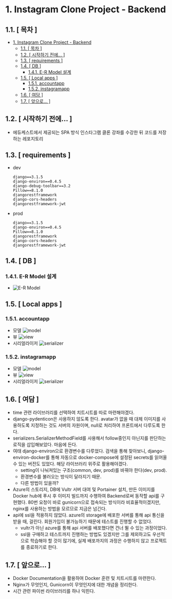 # 1. Instagram Clone Project - Backend

## 1.1. [ 목차 ]

- [1. Instagram Clone Project - Backend](#1-instagram-clone-project---backend)
  - [1.1. [ 목차 ]](#11--목차-)
  - [1.2. [ 시작하기 전에... ]](#12--시작하기-전에-)
  - [1.3. [ requirements ]](#13--requirements-)
  - [1.4. [ DB ]](#14--db-)
    - [1.4.1. E-R Model 설계](#141-e-r-model-설계)
  - [1.5. [ Local apps ]](#15--local-apps-)
    - [1.5.1. accountapp](#151-accountapp)
    - [1.5.2. instagramapp](#152-instagramapp)
  - [1.6. [ 여담 ]](#16--여담-)
  - [1.7. [ 앞으로... ]](#17--앞으로-)

## 1.2. [ 시작하기 전에... ]

- 에듀케스트에서 제공되는 SPA 방식 인스타그램 클론 강좌를 수강한 뒤 코드를 저장하는 레포지토리

## 1.3. [ requirements ]

- dev

    ```requirements
    django==3.1.5
    django-environ==0.4.5
    django-debug-toolbar==3.2
    Pillow==8.1.0
    djangorestframework
    django-cors-headers
    djangorestframework-jwt
    ```

- prod

    ```requirements
    django==3.1.5
    django-environ==0.4.5
    Pillow==8.1.0
    djangorestframework
    django-cors-headers
    djangorestframework-jwt
    ```

## 1.4. [ DB ]

### 1.4.1. E-R Model 설계

- ![E-R Model](./_image/E-R_Model/e-r_model.png)

## 1.5. [ Local apps ]

### 1.5.1. accountapp

- 모델
  ![model](./_image/accountapp/user_view.png)
- 뷰
  ![view](./_image/accountapp/user_view.png)
- 시리얼라이저
  ![serializer](._image/accountapp/user_serializer.png)

### 1.5.2. instagramapp

- 모델
  ![model](./_image/instagramapp/ins_model.png)
- 뷰
  ![view](./_image/instagramapp/ins_view.png)
- 시리얼라이저
  ![serializer](./_image/instagramapp/ins_serializer.png)

## 1.6. [ 여담 ]

- time 관련 라이브러리를 선택하여 치트시트를 따로 마련해야겠다.
- django-pydenticon은 사용하지 않도록 한다. avatar가 없을 때 대체 이미지를 사용하도록 지정하는 것도 서버의 자원이며, null로 처리하여 프론트에서 다루도록 한다.
- serializers.SerializerMethodField를 사용해서 follow중인지 아닌지를 판단하는 로직을 삽입해보았다. 마음에 든다.
- 여태 django-environ으로 환경변수를 다루었다. 검색을 통해 찾아보니, django-environ-docker를 통해 자동으로 docker-compose에 설정된 secrets를 읽어올 수 있는 버전도 있었다. 해당 라이브러리 위주로 활용해야겠다.
  - setting이 나눠져있는 구조(common, dev, prod)를 바꿔야 한다(dev, prod).
  - 환경변수를 불러오는 방식이 달라지기 때문.
  - 다른 방법이 있을까?
- Azure의 스토리지, DB에 Vultr 서버 대여 및 Portainer 설치, 만든 이미지를 Docker hub에 푸시 후 이미지 빌드까지 수행하여 Backend로써 동작할 api를 구현했다. 80번 요청이 바로 gunicorn으로 접속되는 방식이라 비효율적이겠지만, nginx를 사용하는 방법을 모르므로 지금은 넘긴다.
- api에 ssl을 적용하지 않았다. azure의 storage에 배포한 서버를 통해 api 통신을 받을 때, 걸린다. 회원가입이 불가능하기 때문에 테스트를 진행할 수 없었다.
  - vultr가 아닌 azure를 통해 api 서버를 배포했다면 건너 뛸 수 있는 과정이었다.
  - ssl을 구매하고 테스트까지 진행하는 방법도 있겠지만 그를 제외하고도 우선적으로 학습해야 할 것이 많기에, 실제 배포까지의 과정은 수행하지 않고 프로젝트를 종료하기로 한다.

## 1.7. [ 앞으로... ]

- Docker Documentation을 활용하여 Docker 훈련 및 치트시트를 마련한다.
- Nginx가 무엇인지, Gunicorn이 무엇인지에 대한 개념을 정리한다.
- 시간 관련 파이썬 라이브러리를 하나 익힌다.